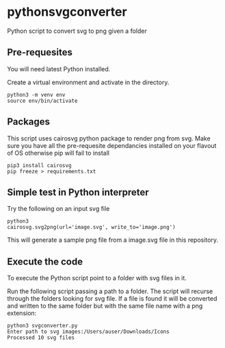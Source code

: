 # pythonsvgconverter

Python script to convert svg to png given a folder

## Pre-requesites

You will need latest Python installed.

Create a virtual environment and activate in the directory.

```
python3 -m venv env
source env/bin/activate
```

## Packages

This script uses cairosvg python package to render png from svg.
Make sure you have all the pre-requesite dependancies installed on
your flavout of OS otherwise pip will fail to install

```
pip3 install cairosvg
pip freeze > requirements.txt
```

## Simple test in Python interpreter

Try the following on an input svg file

```
python3
cairosvg.svg2png(url='image.svg', write_to='image.png')
```

This will generate a sample png file from a image.svg file in this repository.

## Execute the code

To execute the Python script point to a folder with svg files in it.

Run the following script passing a path to a folder. The script will recurse
through the folders looking for svg file. If a file is found it will be converted and written to the same folder but with the same file name with a png extension:


```
python3 svgconverter.py
Enter path to svg images:/Users/auser/Downloads/Icons           
Processed 10 svg files
```
